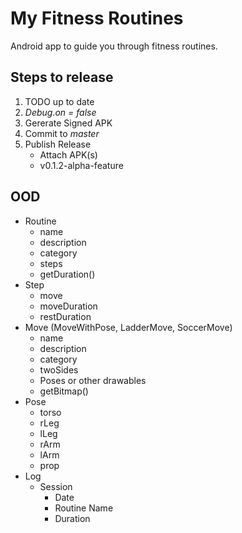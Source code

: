 # My Fitness Routines
Android app to guide you through fitness routines.

## Steps to release
1. TODO up to date
1. *Debug.on = false*
1. Gererate Signed APK
1. Commit to *master*
1. Publish Release
   - Attach APK(s)
   - v0.1.2-alpha-feature

## OOD
- Routine
  - name
  - description
  - category
  - steps
  - getDuration()
- Step
  - move
  - moveDuration
  - restDuration
- Move (MoveWithPose, LadderMove, SoccerMove)
  - name
  - description
  - category
  - twoSides
  - Poses or other drawables
  - getBitmap()
- Pose
  - torso
  - rLeg
  - lLeg
  - rArm
  - lArm
  - prop
- Log
  - Session
    - Date
    - Routine Name
    - Duration
